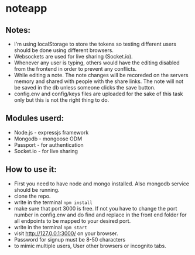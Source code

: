 # noteapp

## Notes:
- I'm using localStorage to store the tokens so testing different users should be done using different browsers.
- Websockets are used for live sharing (Socket.io).
- Whenever any user is typing, others would have the editing disabled from the frontend in order to prevent any conflicts.
- While editing a note. The note changes will be recoreded on the servers memory and shared with people with the share links. The note will not be saved in the db unless someone clicks the save button.
- config.env and config/keys files are uploaded for the sake of this task only but this is not the right thing to do.

## Modules userd:
- Node.js - expressjs framework
- Mongodb - mongoose ODM
- Passport - for authentication
- Socket.io - for live sharing


## How to use it:
- First you need to have node and mongo installed. Also mongodb service should be running.
- clone the repo.
- write in the terminal `npm install`
- make sure that port 3000 is free. If not you have to change the port number in config.env and do find and replace in the front end folder for all endpoints to be mapped to your desired port.
- write in the terminal `npm start`
- visit http://127.0.0.1:3000/ on your browser.
- Password for signup must be 8-50 characters
- to mimic multiple users, User other browsers or incognito tabs.